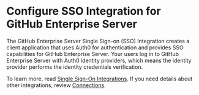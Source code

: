 # Configure SSO Integration for GitHub Enterprise Server

The GitHub Enterprise Server Single Sign-on (SSO) Integration creates a client application that uses Auth0 for authentication and provides SSO capabilities for GitHub Enterprise Server. Your users log in to GitHub Enterprise Server with Auth0 identity providers, which means the identity provider performs the identity credentials verification.

To learn more, read [Single Sign-On Integrations](https://auth0.com/docs/sso). If you need details about other integrations, review [Connections](https://auth0.com/docs/identityproviders).